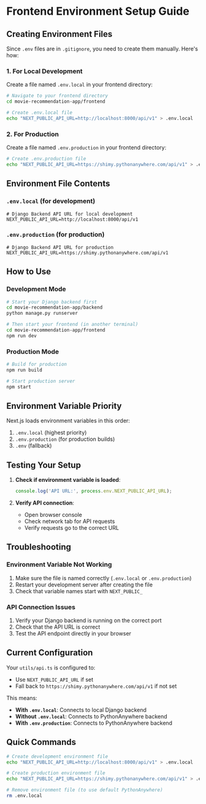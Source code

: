 # Frontend Environment Setup Guide

## Creating Environment Files

Since `.env` files are in `.gitignore`, you need to create them manually. Here's how:

### 1. For Local Development

Create a file named `.env.local` in your frontend directory:

```bash
# Navigate to your frontend directory
cd movie-recommendation-app/frontend

# Create .env.local file
echo "NEXT_PUBLIC_API_URL=http://localhost:8000/api/v1" > .env.local
```

### 2. For Production

Create a file named `.env.production` in your frontend directory:

```bash
# Create .env.production file
echo "NEXT_PUBLIC_API_URL=https://shimy.pythonanywhere.com/api/v1" > .env.production
```

## Environment File Contents

### `.env.local` (for development)
```env
# Django Backend API URL for local development
NEXT_PUBLIC_API_URL=http://localhost:8000/api/v1
```

### `.env.production` (for production)
```env
# Django Backend API URL for production
NEXT_PUBLIC_API_URL=https://shimy.pythonanywhere.com/api/v1
```

## How to Use

### Development Mode
```bash
# Start your Django backend first
cd movie-recommendation-app/backend
python manage.py runserver

# Then start your frontend (in another terminal)
cd movie-recommendation-app/frontend
npm run dev
```

### Production Mode
```bash
# Build for production
npm run build

# Start production server
npm start
```

## Environment Variable Priority

Next.js loads environment variables in this order:
1. `.env.local` (highest priority)
2. `.env.production` (for production builds)
3. `.env` (fallback)

## Testing Your Setup

1. **Check if environment variable is loaded**:
   ```javascript
   console.log('API URL:', process.env.NEXT_PUBLIC_API_URL);
   ```

2. **Verify API connection**:
   - Open browser console
   - Check network tab for API requests
   - Verify requests go to the correct URL

## Troubleshooting

### Environment Variable Not Working
1. Make sure the file is named correctly (`.env.local` or `.env.production`)
2. Restart your development server after creating the file
3. Check that variable names start with `NEXT_PUBLIC_`

### API Connection Issues
1. Verify your Django backend is running on the correct port
2. Check that the API URL is correct
3. Test the API endpoint directly in your browser

## Current Configuration

Your `utils/api.ts` is configured to:
- Use `NEXT_PUBLIC_API_URL` if set
- Fall back to `https://shimy.pythonanywhere.com/api/v1` if not set

This means:
- **With `.env.local`**: Connects to local Django backend
- **Without `.env.local`**: Connects to PythonAnywhere backend
- **With `.env.production`**: Connects to PythonAnywhere backend

## Quick Commands

```bash
# Create development environment file
echo "NEXT_PUBLIC_API_URL=http://localhost:8000/api/v1" > .env.local

# Create production environment file
echo "NEXT_PUBLIC_API_URL=https://shimy.pythonanywhere.com/api/v1" > .env.production

# Remove environment file (to use default PythonAnywhere)
rm .env.local
``` 